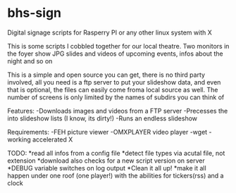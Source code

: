 bhs-sign
========

Digital signage scripts for Rasperry PI or any other linux system with X

This is some scripts I cobbled together for our local theatre.
Two monitors in the foyer show JPG slides and videos of upcoming events, infos about the night and so on

This is a simple and open source you can get, there is no third party involved, all you need is a ftp server to put your slideshow data, and even that is optional, the files can easily come froma local source as well.
The number of screens is only limited by the names of subdirs you can think of

Features:
-Downloads images and videos from a FTP server
-Precesses the into slideshow lists (I know, its dirty!)
-Runs an endless slideshow

Requirements: 
-FEH picture viewer
-OMXPLAYER video player
-wget
-working accelerated X

TODO:
*read all infos from a config file
*detect file types via acutal file, not extension
*download also checks for a new script version on server
*DEBUG variable switches on log output
*Clean it all up!
*make it all happen under one roof (one player!) with the abilities for tickers(rss) and a clock


